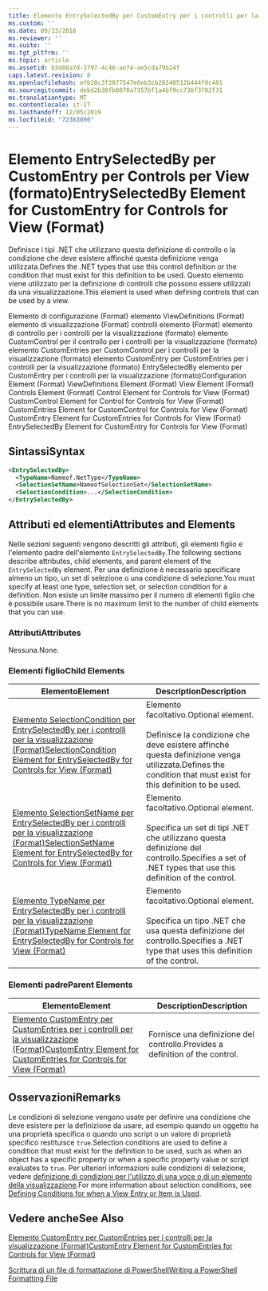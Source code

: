 ```yaml
---
title: Elemento EntrySelectedBy per CustomEntry per i controlli per la visualizzazione (Format) | Microsoft Docs
ms.custom: ''
ms.date: 09/13/2016
ms.reviewer: ''
ms.suite: ''
ms.tgt_pltfrm: ''
ms.topic: article
ms.assetid: b3d80a7d-3797-4c46-ae74-ae5cda79b24f
caps.latest.revision: 8
ms.openlocfilehash: efb20c3f2077547e6eb3cb28240512b444f9c481
ms.sourcegitcommit: debd2b38fb8070a7357bf1a4bf9cc736f3702f31
ms.translationtype: MT
ms.contentlocale: it-IT
ms.lasthandoff: 12/05/2019
ms.locfileid: "72363890"
---
```

# <a name="entryselectedby-element-for-customentry-for-controls-for-view-format"></a><span data-ttu-id="506ef-102">Elemento EntrySelectedBy per CustomEntry per Controls per View (formato)</span><span class="sxs-lookup"><span data-stu-id="506ef-102">EntrySelectedBy Element for CustomEntry for Controls for View (Format)</span></span>

<span data-ttu-id="506ef-103">Definisce i tipi .NET che utilizzano questa definizione di controllo o la condizione che deve esistere affinché questa definizione venga utilizzata.</span><span class="sxs-lookup"><span data-stu-id="506ef-103">Defines the .NET types that use this control definition or the condition that must exist for this definition to be used.</span></span> <span data-ttu-id="506ef-104">Questo elemento viene utilizzato per la definizione di controlli che possono essere utilizzati da una visualizzazione.</span><span class="sxs-lookup"><span data-stu-id="506ef-104">This element is used when defining controls that can be used by a view.</span></span>

<span data-ttu-id="506ef-105">Elemento di configurazione (Format) elemento ViewDefinitions (Format) elemento di visualizzazione (Format) controlli elemento (Format) elemento di controllo per i controlli per la visualizzazione (formato) elemento CustomControl per il controllo per i controlli per la visualizzazione (formato) elemento CustomEntries per CustomControl per i controlli per la visualizzazione (formato) elemento CustomEntry per CustomEntries per i controlli per la visualizzazione (formato) EntrySelectedBy elemento per CustomEntry per i controlli per la visualizzazione (formato)</span><span class="sxs-lookup"><span data-stu-id="506ef-105">Configuration Element (Format) ViewDefinitions Element (Format) View Element (Format) Controls Element (Format) Control Element for Controls for View (Format) CustomControl Element for Control for Controls for View (Format) CustomEntries Element for CustomControl for Controls for View (Format) CustomEntry Element for CustomEntries for Controls for View (Format) EntrySelectedBy Element for CustomEntry for Controls for View (Format)</span></span>

## <a name="syntax"></a><span data-ttu-id="506ef-106">Sintassi</span><span class="sxs-lookup"><span data-stu-id="506ef-106">Syntax</span></span>

```xml
<EntrySelectedBy>
  <TypeName>Nameof.NetType</TypeName>
  <SelectionSetName>NameofSelectionSet</SelectionSetName>
  <SelectionCondition>...</SelectionCondition>
</EntrySelectedBy>
```

## <a name="attributes-and-elements"></a><span data-ttu-id="506ef-107">Attributi ed elementi</span><span class="sxs-lookup"><span data-stu-id="506ef-107">Attributes and Elements</span></span>

<span data-ttu-id="506ef-108">Nelle sezioni seguenti vengono descritti gli attributi, gli elementi figlio e l'elemento padre dell'elemento `EntrySelectedBy`.</span><span class="sxs-lookup"><span data-stu-id="506ef-108">The following sections describe attributes, child elements, and parent element of the `EntrySelectedBy` element.</span></span> <span data-ttu-id="506ef-109">Per una definizione è necessario specificare almeno un tipo, un set di selezione o una condizione di selezione.</span><span class="sxs-lookup"><span data-stu-id="506ef-109">You must specify at least one type, selection set, or selection condition for a definition.</span></span> <span data-ttu-id="506ef-110">Non esiste un limite massimo per il numero di elementi figlio che è possibile usare.</span><span class="sxs-lookup"><span data-stu-id="506ef-110">There is no maximum limit to the number of child elements that you can use.</span></span>

### <a name="attributes"></a><span data-ttu-id="506ef-111">Attributi</span><span class="sxs-lookup"><span data-stu-id="506ef-111">Attributes</span></span>

<span data-ttu-id="506ef-112">Nessuna.</span><span class="sxs-lookup"><span data-stu-id="506ef-112">None.</span></span>

### <a name="child-elements"></a><span data-ttu-id="506ef-113">Elementi figlio</span><span class="sxs-lookup"><span data-stu-id="506ef-113">Child Elements</span></span>

|<span data-ttu-id="506ef-114">Elemento</span><span class="sxs-lookup"><span data-stu-id="506ef-114">Element</span></span>|<span data-ttu-id="506ef-115">Description</span><span class="sxs-lookup"><span data-stu-id="506ef-115">Description</span></span>|
|-------------|-----------------|
|[<span data-ttu-id="506ef-116">Elemento SelectionCondition per EntrySelectedBy per i controlli per la visualizzazione (Format)</span><span class="sxs-lookup"><span data-stu-id="506ef-116">SelectionCondition Element for EntrySelectedBy for Controls for View (Format)</span></span>](./selectioncondition-element-for-entryselectedby-for-controls-for-view-format.md)|<span data-ttu-id="506ef-117">Elemento facoltativo.</span><span class="sxs-lookup"><span data-stu-id="506ef-117">Optional element.</span></span><br /><br /> <span data-ttu-id="506ef-118">Definisce la condizione che deve esistere affinché questa definizione venga utilizzata.</span><span class="sxs-lookup"><span data-stu-id="506ef-118">Defines the condition that must exist for this definition to be used.</span></span>|
|[<span data-ttu-id="506ef-119">Elemento SelectionSetName per EntrySelectedBy per i controlli per la visualizzazione (Format)</span><span class="sxs-lookup"><span data-stu-id="506ef-119">SelectionSetName Element for EntrySelectedBy for Controls for View (Format)</span></span>](./selectionsetname-element-for-entryselectedby-for-controls-for-view-format.md)|<span data-ttu-id="506ef-120">Elemento facoltativo.</span><span class="sxs-lookup"><span data-stu-id="506ef-120">Optional element.</span></span><br /><br /> <span data-ttu-id="506ef-121">Specifica un set di tipi .NET che utilizzano questa definizione del controllo.</span><span class="sxs-lookup"><span data-stu-id="506ef-121">Specifies a set of .NET types that use this definition of the control.</span></span>|
|[<span data-ttu-id="506ef-122">Elemento TypeName per EntrySelectedBy per i controlli per la visualizzazione (Format)</span><span class="sxs-lookup"><span data-stu-id="506ef-122">TypeName Element for EntrySelectedBy for Controls for View (Format)</span></span>](./typename-element-for-entryselectedby-for-controls-for-view-format.md)|<span data-ttu-id="506ef-123">Elemento facoltativo.</span><span class="sxs-lookup"><span data-stu-id="506ef-123">Optional element.</span></span><br /><br /> <span data-ttu-id="506ef-124">Specifica un tipo .NET che usa questa definizione del controllo.</span><span class="sxs-lookup"><span data-stu-id="506ef-124">Specifies a .NET type that uses this definition of the control.</span></span>|

### <a name="parent-elements"></a><span data-ttu-id="506ef-125">Elementi padre</span><span class="sxs-lookup"><span data-stu-id="506ef-125">Parent Elements</span></span>

|<span data-ttu-id="506ef-126">Elemento</span><span class="sxs-lookup"><span data-stu-id="506ef-126">Element</span></span>|<span data-ttu-id="506ef-127">Description</span><span class="sxs-lookup"><span data-stu-id="506ef-127">Description</span></span>|
|-------------|-----------------|
|[<span data-ttu-id="506ef-128">Elemento CustomEntry per CustomEntries per i controlli per la visualizzazione (Format)</span><span class="sxs-lookup"><span data-stu-id="506ef-128">CustomEntry Element for CustomEntries for Controls for View (Format)</span></span>](./customentry-element-for-customentries-for-controls-for-view-format.md)|<span data-ttu-id="506ef-129">Fornisce una definizione del controllo.</span><span class="sxs-lookup"><span data-stu-id="506ef-129">Provides a definition of the control.</span></span>|

## <a name="remarks"></a><span data-ttu-id="506ef-130">Osservazioni</span><span class="sxs-lookup"><span data-stu-id="506ef-130">Remarks</span></span>

<span data-ttu-id="506ef-131">Le condizioni di selezione vengono usate per definire una condizione che deve esistere per la definizione da usare, ad esempio quando un oggetto ha una proprietà specifica o quando uno script o un valore di proprietà specifico restituisce `true`.</span><span class="sxs-lookup"><span data-stu-id="506ef-131">Selection conditions are used to define a condition that must exist for the definition to be used, such as when an object has a specific property or when a specific property value or script evaluates to `true`.</span></span> <span data-ttu-id="506ef-132">Per ulteriori informazioni sulle condizioni di selezione, vedere [definizione di condizioni per l'utilizzo di una voce o di un elemento della visualizzazione](./defining-conditions-for-displaying-data.md).</span><span class="sxs-lookup"><span data-stu-id="506ef-132">For more information about selection conditions, see [Defining Conditions for when a View Entry or Item is Used](./defining-conditions-for-displaying-data.md).</span></span>

## <a name="see-also"></a><span data-ttu-id="506ef-133">Vedere anche</span><span class="sxs-lookup"><span data-stu-id="506ef-133">See Also</span></span>

[<span data-ttu-id="506ef-134">Elemento CustomEntry per CustomEntries per i controlli per la visualizzazione (Format)</span><span class="sxs-lookup"><span data-stu-id="506ef-134">CustomEntry Element for CustomEntries for Controls for View (Format)</span></span>](./customentry-element-for-customentries-for-controls-for-view-format.md)

[<span data-ttu-id="506ef-135">Scrittura di un file di formattazione di PowerShell</span><span class="sxs-lookup"><span data-stu-id="506ef-135">Writing a PowerShell Formatting File</span></span>](./writing-a-powershell-formatting-file.md)
